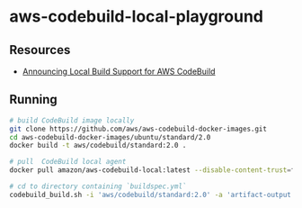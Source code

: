 # aws-codebuild-local-playground

## Resources

* [Announcing Local Build Support for AWS CodeBuild](https://aws.amazon.com/blogs/devops/announcing-local-build-support-for-aws-codebuild/)

## Running

```sh
# build CodeBuild image locally 
git clone https://github.com/aws/aws-codebuild-docker-images.git
cd aws-codebuild-docker-images/ubuntu/standard/2.0
docker build -t aws/codebuild/standard:2.0 .

# pull  CodeBuild local agent
docker pull amazon/aws-codebuild-local:latest --disable-content-trust=false

# cd to directory containing `buildspec.yml`
codebuild_build.sh -i 'aws/codebuild/standard:2.0' -a 'artifact-output' -c
```

